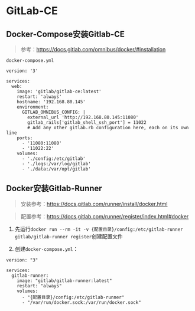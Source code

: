 # GitLab-CE

## Docker-Compose安装Gitlab-CE

> 参考：https://docs.gitlab.com/omnibus/docker/#installation

`docker-compose.yml`
```
version: '3'

services:
  web:
    image: 'gitlab/gitlab-ce:latest'
    restart: 'always'
    hostname: '192.168.80.145'
    environment:
      GITLAB_OMNIBUS_CONFIG: |
        external_url 'http://192.168.80.145:11080'
        gitlab_rails['gitlab_shell_ssh_port'] = 11022
        # Add any other gitlab.rb configuration here, each on its own line
    ports:
      - '11080:11080'
      - '11022:22'
    volumes:
      - './config:/etc/gitlab'
      - './logs:/var/log/gitlab'
      - './data:/var/opt/gitlab'
```


## Docker安装Gitlab-Runner

> 安装参考：https://docs.gitlab.com/runner/install/docker.html

> 配置参考：https://docs.gitlab.com/runner/register/index.html#docker

1. 先运行`docker run --rm -it -v {配置目录}/config:/etc/gitlab-runner gitlab/gitlab-runner register`创建配置文件

2. 创建`docker-compose.yml`：

```
version: "3"

services:
  gitlab-runner:
    image: "gitlab/gitlab-runner:latest"
    restart: "always"
    volumes:
      - "{配置目录}/config:/etc/gitlab-runner"
      - "/var/run/docker.sock:/var/run/docker.sock"
```